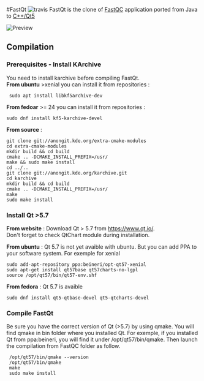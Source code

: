 #FastQt ![travis](https://api.travis-ci.org/labsquare/fastQt.svg?branch=master)
FastQt is the clone of [FastQC](http://www.bioinformatics.babraham.ac.uk/projects/fastqc/) application ported 
from Java to [C++/Qt5](https://www.qt.io/) 

![Preview](https://raw.githubusercontent.com/labsquare/fastQt/master/screenshot.gif)

## Compilation 
### Prerequisites - Install KArchive
You need to install karchive before compiling FastQt.    
**From ubuntu** >xenial you can install it from repositories : 
 
     sudo apt install libkf5archive-dev

**From fedoar** >= 24 you can install it from repositories :

    sudo dnf install kf5-karchive-devel

**From source** : 

    git clone git://anongit.kde.org/extra-cmake-modules
    cd extra-cmake-modules
    mkdir build && cd build    
    cmake .. -DCMAKE_INSTALL_PREFIX=/usr/
    make && sudo make install
    cd ../..
    git clone git://anongit.kde.org/karchive.git
    cd karchive
    mkdir build && cd build 
    cmake .. -DCMAKE_INSTALL_PREFIX=/usr/
    make 
    sudo make install

### Install Qt >5.7

**From website** : Download Qt > 5.7 from https://www.qt.io/.   
Don't forget to check QtChart module during installation. 

**From ubuntu** : Qt 5.7 is not yet avaible with ubuntu. But you can add PPA to your software system. 
For exemple for xenial 

    sudo add-apt-repository ppa:beineri/opt-qt57-xenial
    sudo apt-get install qt57base qt57charts-no-lgpl
    source /opt/qt57/bin/qt57-env.shf

**From fedora** : Qt 5.7 is avaible

    sudo dnf install qt5-qtbase-devel qt5-qtcharts-devel 

### Compile FastQt 
Be sure you have the correct version of Qt (>5.7) by using qmake. You will find qmake in bin folder where you installed Qt. For exemple, if you installed Qt from ppa:beineri, you will find it under /opt/qt57/bin/qmake. Then launch the compilation from FastQC folder as follow.

     /opt/qt57/bin/qmake --version
     /opt/qt57/bin/qmake 
     make 
     sudo make install 
     
     
